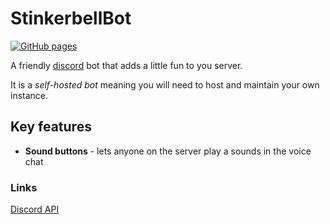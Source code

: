 StinkerbellBot
================
[![GitHub pages](https://github.com/jbbakeng/StinkerbellBot/actions/workflows/pages.yml/badge.svg?branch=master)](https://github.com/jbbakeng/StinkerbellBot/actions/workflows/pages.yml)

A friendly [discord](https://discord.com/) bot that adds a little fun to you server.

It is a *self-hosted bot* meaning you will need to host and maintain your own instance.

## Key features

* **Sound buttons** - lets anyone on the server play a sounds in the voice chat 

### Links

[Discord API](https://discordpy.readthedocs.io/en/latest/api.html)
